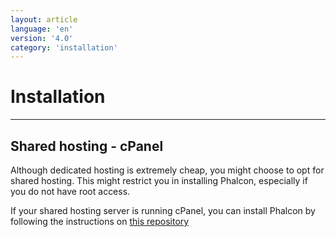 ```yaml
---
layout: article
language: 'en'
version: '4.0'
category: 'installation'
---
```

# Installation
<hr/>

## Shared hosting - cPanel
Although dedicated hosting is extremely cheap, you might choose to opt for shared hosting. This might restrict you in installing Phalcon, especially if you do not have root access. 

If your shared hosting server is running cPanel, you can install Phalcon by following the instructions on [this repository][cpanel-phalcon]

[cpanel-phalcon]: https://github.com/thecpaneladmin/EA-PhalconPHP

